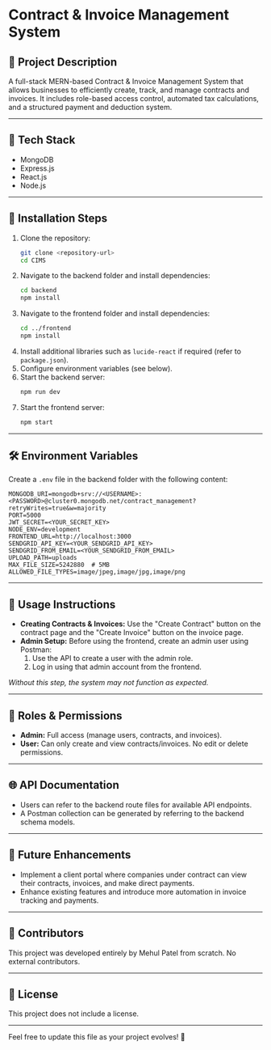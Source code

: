 # Contract & Invoice Management System

## 📌 Project Description
A full-stack MERN-based Contract & Invoice Management System that allows businesses to efficiently create, track, and manage contracts and invoices. It includes role-based access control, automated tax calculations, and a structured payment and deduction system.

---

## 🚀 Tech Stack
- MongoDB
- Express.js
- React.js
- Node.js

---

## 🔧 Installation Steps

1. Clone the repository:
   ```sh
   git clone <repository-url>
   cd CIMS
   ```
2. Navigate to the backend folder and install dependencies:
   ```sh
   cd backend
   npm install
   ```
3. Navigate to the frontend folder and install dependencies:
   ```sh
   cd ../frontend
   npm install
   ```
4. Install additional libraries such as `lucide-react` if required (refer to `package.json`).
5. Configure environment variables (see below).
6. Start the backend server:
   ```sh
   npm run dev
   ```
7. Start the frontend server:
   ```sh
   npm start
   ```

---

## 🛠 Environment Variables
Create a `.env` file in the backend folder with the following content:

```plaintext
MONGODB_URI=mongodb+srv://<USERNAME>:<PASSWORD>@cluster0.mongodb.net/contract_management?retryWrites=true&w=majority
PORT=5000
JWT_SECRET=<YOUR_SECRET_KEY>
NODE_ENV=development
FRONTEND_URL=http://localhost:3000
SENDGRID_API_KEY=<YOUR_SENDGRID_API_KEY>
SENDGRID_FROM_EMAIL=<YOUR_SENDGRID_FROM_EMAIL>
UPLOAD_PATH=uploads
MAX_FILE_SIZE=5242880  # 5MB
ALLOWED_FILE_TYPES=image/jpeg,image/jpg,image/png
```

---

## 📖 Usage Instructions
- **Creating Contracts & Invoices:** Use the "Create Contract" button on the contract page and the "Create Invoice" button on the invoice page.
- **Admin Setup:** Before using the frontend, create an admin user using Postman:
  1. Use the API to create a user with the admin role.
  2. Log in using that admin account from the frontend.

*Without this step, the system may not function as expected.*

---

## 🔑 Roles & Permissions
- **Admin:** Full access (manage users, contracts, and invoices).
- **User:** Can only create and view contracts/invoices. No edit or delete permissions.

---

## 🌐 API Documentation
- Users can refer to the backend route files for available API endpoints.
- A Postman collection can be generated by referring to the backend schema models.

---

## 🔮 Future Enhancements
- Implement a client portal where companies under contract can view their contracts, invoices, and make direct payments.
- Enhance existing features and introduce more automation in invoice tracking and payments.

---

## 👤 Contributors
This project was developed entirely by Mehul Patel from scratch. No external contributors.

---

## 📜 License
This project does not include a license.

---

Feel free to update this file as your project evolves! 🚀

